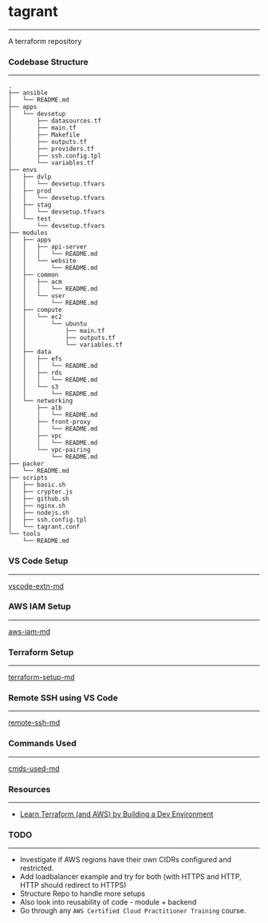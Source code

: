 # tagrant
---
A terraform repository

### Codebase Structure
---
```
.
├── ansible
│   └── README.md
├── apps
│   └── devsetup
│       ├── datasources.tf
│       ├── main.tf
│       ├── Makefile
│       ├── outputs.tf
│       ├── providers.tf
│       ├── ssh.config.tpl
│       └── variables.tf
├── envs
│   ├── dvlp
│   │   └── devsetup.tfvars
│   ├── prod
│   │   └── devsetup.tfvars
│   ├── stag
│   │   └── devsetup.tfvars
│   └── test
│       └── devsetup.tfvars
├── modules
│   ├── apps
│   │   ├── api-server
│   │   │   └── README.md
│   │   └── website
│   │       └── README.md
│   ├── common
│   │   ├── acm
│   │   │   └── README.md
│   │   └── user
│   │       └── README.md
│   ├── compute
│   │   └── ec2
│   │       └── ubuntu
│   │           ├── main.tf
│   │           ├── outputs.tf
│   │           └── variables.tf
│   ├── data
│   │   ├── efs
│   │   │   └── README.md
│   │   ├── rds
│   │   │   └── README.md
│   │   └── s3
│   │       └── README.md
│   └── networking
│       ├── alb
│       │   └── README.md
│       ├── front-proxy
│       │   └── README.md
│       ├── vpc
│       │   └── README.md
│       └── vpc-pairing
│           └── README.md
├── packer
│   └── README.md
├── scripts
│   ├── basic.sh
│   ├── crypter.js
│   ├── github.sh
│   ├── nginx.sh
│   ├── nodejs.sh
│   ├── ssh.config.tpl
│   └── tagrant.conf
└── tools
    └── README.md
```

### VS Code Setup
---

[vscode-extn-md](vscode.md)

### AWS IAM Setup
---

[aws-iam-md](iam.md)

### Terraform Setup
---

[terraform-setup-md](terraform.md)

### Remote SSH using VS Code
---

[remote-ssh-md](remotessh.md)

### Commands Used
---

[cmds-used-md](commands.md)

### Resources
---
- [Learn Terraform (and AWS) by Building a Dev Environment](https://www.youtube.com/watch?v=iRaai1IBlB0)

### TODO
---
- Investigate if AWS regions have their own CIDRs configured and restricted.
- Add loadbalancer example and try for both (with HTTPS and HTTP, HTTP should redirect to HTTPS)
- Structure Repo to handle more setups
- Also look into reusability of code - module + backend
- Go through any `AWS Certified Cloud Practitioner Training` course.
